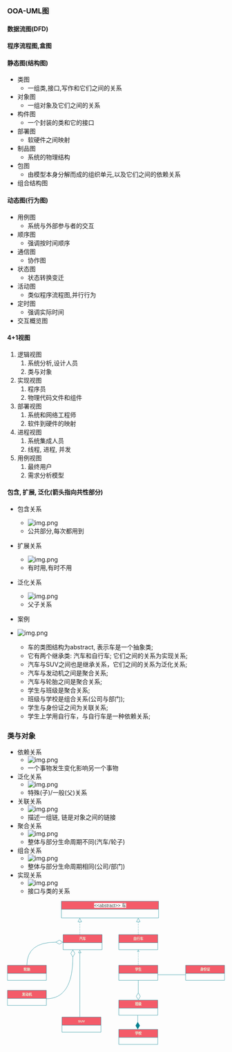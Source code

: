 ### OOA-UML图

#### 数据流图(DFD)

#### 程序流程图,盒图 

#### 静态图(结构图)
- 类图
  - 一组类,接口,写作和它们之间的关系
- 对象图
  - 一组对象及它们之间的关系
- 构件图
  - 一个封装的类和它的接口
- 部署图
  - 软硬件之间映射
- 制品图
  - 系统的物理结构
- 包图
  - 由模型本身分解而成的组织单元,以及它们之间的依赖关系
- 组合结构图

#### 动态图(行为图)
- 用例图
  - 系统与外部参与者的交互
- 顺序图
  - 强调按时间顺序
- 通信图
  - 协作图
- 状态图
  - 状态转换变迁
- 活动图
  - 类似程序流程图,并行行为
- 定时图
  - 强调实际时间
- 交互概览图

#### 4+1视图
1. 逻辑视图
   1. 系统分析,设计人员
   2. 类与对象
2. 实现视图
   1. 程序员
   2. 物理代码文件和组件
3. 部署视图
   1. 系统和网络工程师
   2. 软件到硬件的映射
4. 进程视图
   1. 系统集成人员
   2. 线程, 进程, 并发
5. 用例视图
   1. 最终用户
   2. 需求分析模型

#### 包含, 扩展, 泛化(箭头指向共性部分)
- 包含关系
    - ![img.png](img/baohan.png)
    - 公共部分,每次都用到
- 扩展关系
  - ![img.png](img/kuozhan.png)
  - 有时用,有时不用
- 泛化关系
  - ![img.png](img/fanhua-yongli.png)
  - 父子关系

- 案例
- ![img.png](img/guanxitu.png)
  - 车的类图结构为abstract, 表示车是一个抽象类;
  - 它有两个继承类: 汽车和自行车; 它们之间的关系为实现关系;
  - 汽车与SUV之间也是继承关系，它们之间的关系为泛化关系;
  - 汽车与发动机之间是聚合关系;
  - 汽车与轮胎之间是聚合关系;
  - 学生与班级是聚合关系;
  - 班级与学校是组合关系(公司与部门);
  - 学生与身份证之间为关联关系;
  - 学生上学用自行车，与自行车是一种依赖关系;

### 类与对象
- 依赖关系
  - ![img.png](img/yilai.png)
  - 一个事物发生变化影响另一个事物
- 泛化关系
  - ![img.png](img/fanhua.png)
  - 特殊(子)/一般(父)关系
- 关联关系
  - ![img.png](img/img.png)
  - 描述一组链, 链是对象之间的链接
- 聚合关系
  - ![img.png](img/juhe.png)
  - 整体与部分生命周期不同(汽车/轮子)
- 组合关系
  - ![img.png](img/zuhe.png)
  - 整体与部分生命周期相同(公司/部门)
- 实现关系
  - ![img.png](img/shixian.png)
  - 接口与类的关系

<svg xmlns="http://www.w3.org/2000/svg" xmlns:xlink="http://www.w3.org/1999/xlink" version="1.1" width="781px" viewBox="-0.5 -0.5 781 515" content="&lt;mxfile host=&quot;drawio-plugin&quot; modified=&quot;2022-10-16T08:09:45.168Z&quot; agent=&quot;5.0 (Windows NT 6.2; Win64; x64) AppleWebKit/537.36 (KHTML, like Gecko) Chrome/89.0.4389.114 Safari/537.36&quot; etag=&quot;otROdVgbjXpRFsJb6Q8d&quot; version=&quot;15.5.4&quot; type=&quot;embed&quot;&gt;&lt;diagram id=&quot;1czklNrwi9EsNagj-m8T&quot; name=&quot;第 1 页&quot;&gt;&lt;mxGraphModel dx=&quot;1828&quot; dy=&quot;809&quot; grid=&quot;1&quot; gridSize=&quot;10&quot; guides=&quot;1&quot; tooltips=&quot;1&quot; connect=&quot;1&quot; arrows=&quot;1&quot; fold=&quot;1&quot; page=&quot;1&quot; pageScale=&quot;1&quot; pageWidth=&quot;827&quot; pageHeight=&quot;1169&quot; background=&quot;#114B5F&quot; math=&quot;0&quot; shadow=&quot;0&quot;&gt;&lt;root&gt;&lt;mxCell id=&quot;0&quot;/&gt;&lt;mxCell id=&quot;1&quot; parent=&quot;0&quot;/&gt;&lt;mxCell id=&quot;AhttPOFJjhMUD6R0sSNN-30&quot; value=&quot;&amp;lt;span style=&amp;quot;color: rgb(64, 64, 64); font-family: Lato, proxima-nova, &amp;amp;quot;Helvetica Neue&amp;amp;quot;, Arial, sans-serif; font-size: 16px; font-weight: 400; text-align: left; background-color: rgb(252, 252, 252);&amp;quot;&amp;gt;&amp;amp;lt;&amp;amp;lt;abstract&amp;amp;gt;&amp;amp;gt; 车&amp;lt;/span&amp;gt;&quot; style=&quot;swimlane;fontStyle=1;align=center;verticalAlign=middle;childLayout=stackLayout;horizontal=1;startSize=29;horizontalStack=0;resizeParent=1;resizeParentMax=0;resizeLast=0;collapsible=0;marginBottom=0;html=1;fillColor=#F45B69;strokeColor=#028090;fontColor=#E4FDE1;&quot; parent=&quot;1&quot; vertex=&quot;1&quot;&gt;&lt;mxGeometry x=&quot;214&quot; y=&quot;170&quot; width=&quot;349&quot; height=&quot;60&quot; as=&quot;geometry&quot;/&gt;&lt;/mxCell&gt;&lt;mxCell id=&quot;AhttPOFJjhMUD6R0sSNN-33&quot; value=&quot;汽车&quot; style=&quot;swimlane;fontStyle=1;align=center;verticalAlign=middle;childLayout=stackLayout;horizontal=1;startSize=29;horizontalStack=0;resizeParent=1;resizeParentMax=0;resizeLast=0;collapsible=0;marginBottom=0;html=1;fillColor=#F45B69;strokeColor=#028090;fontColor=#E4FDE1;&quot; parent=&quot;1&quot; vertex=&quot;1&quot;&gt;&lt;mxGeometry x=&quot;220&quot; y=&quot;290&quot; width=&quot;140&quot; height=&quot;54&quot; as=&quot;geometry&quot;/&gt;&lt;/mxCell&gt;&lt;mxCell id=&quot;AhttPOFJjhMUD6R0sSNN-39&quot; value=&quot;&quot; style=&quot;endArrow=block;dashed=1;endFill=0;endSize=12;html=1;curved=1;strokeColor=#028090;fontColor=#E4FDE1;labelBackgroundColor=#114B5F;&quot; parent=&quot;AhttPOFJjhMUD6R0sSNN-33&quot; edge=&quot;1&quot;&gt;&lt;mxGeometry width=&quot;160&quot; relative=&quot;1&quot; as=&quot;geometry&quot;&gt;&lt;mxPoint x=&quot;60&quot; as=&quot;sourcePoint&quot;/&gt;&lt;mxPoint x=&quot;60&quot; y=&quot;-60&quot; as=&quot;targetPoint&quot;/&gt;&lt;/mxGeometry&gt;&lt;/mxCell&gt;&lt;mxCell id=&quot;AhttPOFJjhMUD6R0sSNN-34&quot; value=&quot;自行车&quot; style=&quot;swimlane;fontStyle=1;align=center;verticalAlign=middle;childLayout=stackLayout;horizontal=1;startSize=29;horizontalStack=0;resizeParent=1;resizeParentMax=0;resizeLast=0;collapsible=0;marginBottom=0;html=1;fillColor=#F45B69;strokeColor=#028090;fontColor=#E4FDE1;&quot; parent=&quot;1&quot; vertex=&quot;1&quot;&gt;&lt;mxGeometry x=&quot;420&quot; y=&quot;290&quot; width=&quot;140&quot; height=&quot;54&quot; as=&quot;geometry&quot;/&gt;&lt;/mxCell&gt;&lt;mxCell id=&quot;AhttPOFJjhMUD6R0sSNN-40&quot; value=&quot;&quot; style=&quot;endArrow=block;dashed=1;endFill=0;endSize=12;html=1;curved=1;strokeColor=#028090;fontColor=#E4FDE1;labelBackgroundColor=#114B5F;&quot; parent=&quot;AhttPOFJjhMUD6R0sSNN-34&quot; edge=&quot;1&quot;&gt;&lt;mxGeometry width=&quot;160&quot; relative=&quot;1&quot; as=&quot;geometry&quot;&gt;&lt;mxPoint x=&quot;70&quot; as=&quot;sourcePoint&quot;/&gt;&lt;mxPoint x=&quot;70&quot; y=&quot;-60&quot; as=&quot;targetPoint&quot;/&gt;&lt;/mxGeometry&gt;&lt;/mxCell&gt;&lt;mxCell id=&quot;AhttPOFJjhMUD6R0sSNN-41&quot; value=&quot;学生&quot; style=&quot;swimlane;fontStyle=1;align=center;verticalAlign=middle;childLayout=stackLayout;horizontal=1;startSize=29;horizontalStack=0;resizeParent=1;resizeParentMax=0;resizeLast=0;collapsible=0;marginBottom=0;html=1;fillColor=#F45B69;strokeColor=#028090;fontColor=#E4FDE1;&quot; parent=&quot;1&quot; vertex=&quot;1&quot;&gt;&lt;mxGeometry x=&quot;420&quot; y=&quot;400&quot; width=&quot;140&quot; height=&quot;54&quot; as=&quot;geometry&quot;/&gt;&lt;/mxCell&gt;&lt;mxCell id=&quot;AhttPOFJjhMUD6R0sSNN-43&quot; value=&quot;&quot; style=&quot;html=1;verticalAlign=bottom;labelBackgroundColor=none;endArrow=open;endFill=0;dashed=1;entryX=0.5;entryY=1;entryDx=0;entryDy=0;curved=1;strokeColor=#028090;fontColor=#E4FDE1;&quot; parent=&quot;AhttPOFJjhMUD6R0sSNN-41&quot; target=&quot;AhttPOFJjhMUD6R0sSNN-34&quot; edge=&quot;1&quot;&gt;&lt;mxGeometry width=&quot;160&quot; relative=&quot;1&quot; as=&quot;geometry&quot;&gt;&lt;mxPoint x=&quot;70&quot; as=&quot;sourcePoint&quot;/&gt;&lt;mxPoint x=&quot;230&quot; as=&quot;targetPoint&quot;/&gt;&lt;/mxGeometry&gt;&lt;/mxCell&gt;&lt;mxCell id=&quot;AhttPOFJjhMUD6R0sSNN-44&quot; value=&quot;身份证&quot; style=&quot;swimlane;fontStyle=1;align=center;verticalAlign=middle;childLayout=stackLayout;horizontal=1;startSize=29;horizontalStack=0;resizeParent=1;resizeParentMax=0;resizeLast=0;collapsible=0;marginBottom=0;html=1;fillColor=#F45B69;strokeColor=#028090;fontColor=#E4FDE1;&quot; parent=&quot;1&quot; vertex=&quot;1&quot;&gt;&lt;mxGeometry x=&quot;660&quot; y=&quot;400&quot; width=&quot;140&quot; height=&quot;54&quot; as=&quot;geometry&quot;/&gt;&lt;/mxCell&gt;&lt;mxCell id=&quot;AhttPOFJjhMUD6R0sSNN-47&quot; value=&quot;&quot; style=&quot;line;strokeWidth=1;fillColor=none;align=left;verticalAlign=middle;spacingTop=-1;spacingLeft=3;spacingRight=3;rotatable=0;labelPosition=right;points=[];portConstraint=eastwest;strokeColor=#028090;fontColor=#E4FDE1;labelBackgroundColor=#114B5F;&quot; parent=&quot;1&quot; vertex=&quot;1&quot;&gt;&lt;mxGeometry x=&quot;560&quot; y=&quot;430&quot; width=&quot;100&quot; height=&quot;8&quot; as=&quot;geometry&quot;/&gt;&lt;/mxCell&gt;&lt;mxCell id=&quot;AhttPOFJjhMUD6R0sSNN-48&quot; value=&quot;班级&quot; style=&quot;swimlane;fontStyle=1;align=center;verticalAlign=middle;childLayout=stackLayout;horizontal=1;startSize=29;horizontalStack=0;resizeParent=1;resizeParentMax=0;resizeLast=0;collapsible=0;marginBottom=0;html=1;fillColor=#F45B69;strokeColor=#028090;fontColor=#E4FDE1;&quot; parent=&quot;1&quot; vertex=&quot;1&quot;&gt;&lt;mxGeometry x=&quot;420&quot; y=&quot;525&quot; width=&quot;140&quot; height=&quot;54&quot; as=&quot;geometry&quot;/&gt;&lt;/mxCell&gt;&lt;mxCell id=&quot;AhttPOFJjhMUD6R0sSNN-51&quot; value=&quot;轮胎&quot; style=&quot;swimlane;fontStyle=1;align=center;verticalAlign=middle;childLayout=stackLayout;horizontal=1;startSize=29;horizontalStack=0;resizeParent=1;resizeParentMax=0;resizeLast=0;collapsible=0;marginBottom=0;html=1;fillColor=#F45B69;strokeColor=#028090;fontColor=#E4FDE1;&quot; parent=&quot;1&quot; vertex=&quot;1&quot;&gt;&lt;mxGeometry x=&quot;20&quot; y=&quot;400&quot; width=&quot;140&quot; height=&quot;54&quot; as=&quot;geometry&quot;/&gt;&lt;/mxCell&gt;&lt;mxCell id=&quot;AhttPOFJjhMUD6R0sSNN-53&quot; value=&quot;发动机&quot; style=&quot;swimlane;fontStyle=1;align=center;verticalAlign=middle;childLayout=stackLayout;horizontal=1;startSize=29;horizontalStack=0;resizeParent=1;resizeParentMax=0;resizeLast=0;collapsible=0;marginBottom=0;html=1;fillColor=#F45B69;strokeColor=#028090;fontColor=#E4FDE1;&quot; parent=&quot;1&quot; vertex=&quot;1&quot;&gt;&lt;mxGeometry x=&quot;20&quot; y=&quot;490&quot; width=&quot;140&quot; height=&quot;54&quot; as=&quot;geometry&quot;/&gt;&lt;/mxCell&gt;&lt;mxCell id=&quot;AhttPOFJjhMUD6R0sSNN-54&quot; value=&quot;SUV&quot; style=&quot;swimlane;fontStyle=1;align=center;verticalAlign=middle;childLayout=stackLayout;horizontal=1;startSize=29;horizontalStack=0;resizeParent=1;resizeParentMax=0;resizeLast=0;collapsible=0;marginBottom=0;html=1;fillColor=#F45B69;strokeColor=#028090;fontColor=#E4FDE1;&quot; parent=&quot;1&quot; vertex=&quot;1&quot;&gt;&lt;mxGeometry x=&quot;216&quot; y=&quot;586&quot; width=&quot;140&quot; height=&quot;54&quot; as=&quot;geometry&quot;/&gt;&lt;/mxCell&gt;&lt;mxCell id=&quot;AhttPOFJjhMUD6R0sSNN-55&quot; value=&quot;&quot; style=&quot;endArrow=block;html=1;align=center;verticalAlign=bottom;endFill=0;labelBackgroundColor=none;endSize=8;curved=1;strokeColor=#028090;fontColor=#E4FDE1;&quot; parent=&quot;1&quot; edge=&quot;1&quot;&gt;&lt;mxGeometry relative=&quot;1&quot; as=&quot;geometry&quot;&gt;&lt;mxPoint x=&quot;280&quot; y=&quot;585&quot; as=&quot;sourcePoint&quot;/&gt;&lt;mxPoint x=&quot;280&quot; y=&quot;345&quot; as=&quot;targetPoint&quot;/&gt;&lt;/mxGeometry&gt;&lt;/mxCell&gt;&lt;mxCell id=&quot;AhttPOFJjhMUD6R0sSNN-56&quot; value=&quot;&quot; style=&quot;resizable=0;html=1;align=center;verticalAlign=top;labelBackgroundColor=none;fillColor=#F45B69;strokeColor=#028090;fontColor=#E4FDE1;&quot; parent=&quot;AhttPOFJjhMUD6R0sSNN-55&quot; connectable=&quot;0&quot; vertex=&quot;1&quot;&gt;&lt;mxGeometry relative=&quot;1&quot; as=&quot;geometry&quot;/&gt;&lt;/mxCell&gt;&lt;mxCell id=&quot;AhttPOFJjhMUD6R0sSNN-58&quot; value=&quot;&quot; style=&quot;endArrow=diamondThin;endFill=0;endSize=24;html=1;entryX=0;entryY=0.5;entryDx=0;entryDy=0;exitX=0.5;exitY=0;exitDx=0;exitDy=0;curved=1;strokeColor=#028090;fontColor=#E4FDE1;labelBackgroundColor=#114B5F;&quot; parent=&quot;1&quot; source=&quot;AhttPOFJjhMUD6R0sSNN-51&quot; target=&quot;AhttPOFJjhMUD6R0sSNN-33&quot; edge=&quot;1&quot;&gt;&lt;mxGeometry width=&quot;160&quot; relative=&quot;1&quot; as=&quot;geometry&quot;&gt;&lt;mxPoint x=&quot;80&quot; y=&quot;380&quot; as=&quot;sourcePoint&quot;/&gt;&lt;mxPoint x=&quot;240&quot; y=&quot;380&quot; as=&quot;targetPoint&quot;/&gt;&lt;Array as=&quot;points&quot;&gt;&lt;mxPoint x=&quot;90&quot; y=&quot;317&quot;/&gt;&lt;/Array&gt;&lt;/mxGeometry&gt;&lt;/mxCell&gt;&lt;mxCell id=&quot;AhttPOFJjhMUD6R0sSNN-59&quot; value=&quot;&quot; style=&quot;endArrow=diamondThin;endFill=0;endSize=24;html=1;entryX=0.25;entryY=1;entryDx=0;entryDy=0;curved=1;strokeColor=#028090;fontColor=#E4FDE1;labelBackgroundColor=#114B5F;&quot; parent=&quot;1&quot; target=&quot;AhttPOFJjhMUD6R0sSNN-33&quot; edge=&quot;1&quot;&gt;&lt;mxGeometry width=&quot;160&quot; relative=&quot;1&quot; as=&quot;geometry&quot;&gt;&lt;mxPoint x=&quot;160&quot; y=&quot;520&quot; as=&quot;sourcePoint&quot;/&gt;&lt;mxPoint x=&quot;320&quot; y=&quot;520&quot; as=&quot;targetPoint&quot;/&gt;&lt;Array as=&quot;points&quot;&gt;&lt;mxPoint x=&quot;255&quot; y=&quot;520&quot;/&gt;&lt;/Array&gt;&lt;/mxGeometry&gt;&lt;/mxCell&gt;&lt;mxCell id=&quot;AhttPOFJjhMUD6R0sSNN-60&quot; value=&quot;&quot; style=&quot;endArrow=diamondThin;endFill=0;endSize=24;html=1;exitX=0.5;exitY=1;exitDx=0;exitDy=0;entryX=0.5;entryY=0;entryDx=0;entryDy=0;curved=1;strokeColor=#028090;fontColor=#E4FDE1;labelBackgroundColor=#114B5F;&quot; parent=&quot;1&quot; source=&quot;AhttPOFJjhMUD6R0sSNN-41&quot; target=&quot;AhttPOFJjhMUD6R0sSNN-48&quot; edge=&quot;1&quot;&gt;&lt;mxGeometry width=&quot;160&quot; relative=&quot;1&quot; as=&quot;geometry&quot;&gt;&lt;mxPoint x=&quot;480&quot; y=&quot;480&quot; as=&quot;sourcePoint&quot;/&gt;&lt;mxPoint x=&quot;640&quot; y=&quot;480&quot; as=&quot;targetPoint&quot;/&gt;&lt;/mxGeometry&gt;&lt;/mxCell&gt;&lt;mxCell id=&quot;AhttPOFJjhMUD6R0sSNN-61&quot; value=&quot;学校&quot; style=&quot;swimlane;fontStyle=1;align=center;verticalAlign=middle;childLayout=stackLayout;horizontal=1;startSize=29;horizontalStack=0;resizeParent=1;resizeParentMax=0;resizeLast=0;collapsible=0;marginBottom=0;html=1;fillColor=#F45B69;strokeColor=#028090;fontColor=#E4FDE1;&quot; parent=&quot;1&quot; vertex=&quot;1&quot;&gt;&lt;mxGeometry x=&quot;420&quot; y=&quot;630&quot; width=&quot;140&quot; height=&quot;54&quot; as=&quot;geometry&quot;/&gt;&lt;/mxCell&gt;&lt;mxCell id=&quot;AhttPOFJjhMUD6R0sSNN-62&quot; value=&quot;&quot; style=&quot;endArrow=diamondThin;endFill=1;endSize=24;html=1;entryX=0.429;entryY=0;entryDx=0;entryDy=0;entryPerimeter=0;curved=1;strokeColor=#028090;fontColor=#E4FDE1;labelBackgroundColor=#114B5F;&quot; parent=&quot;1&quot; edge=&quot;1&quot;&gt;&lt;mxGeometry width=&quot;160&quot; relative=&quot;1&quot; as=&quot;geometry&quot;&gt;&lt;mxPoint x=&quot;488&quot; y=&quot;580&quot; as=&quot;sourcePoint&quot;/&gt;&lt;mxPoint x=&quot;488.05999999999995&quot; y=&quot;630&quot; as=&quot;targetPoint&quot;/&gt;&lt;/mxGeometry&gt;&lt;/mxCell&gt;&lt;/root&gt;&lt;/mxGraphModel&gt;&lt;/diagram&gt;&lt;/mxfile&gt;" onclick="(function(svg){var src=window.event.target||window.event.srcElement;while (src!=null&amp;&amp;src.nodeName.toLowerCase()!='a'){src=src.parentNode;}if(src==null){if(svg.wnd!=null&amp;&amp;!svg.wnd.closed){svg.wnd.focus();}else{var r=function(evt){if(evt.data=='ready'&amp;&amp;evt.source==svg.wnd){svg.wnd.postMessage(decodeURIComponent(svg.getAttribute('content')),'*');window.removeEventListener('message',r);}};window.addEventListener('message',r);svg.wnd=window.open('https://viewer.diagrams.net/?client=1&amp;page=0&amp;edit=_blank');}}})(this);" style="cursor:pointer;max-width:100%;max-height:515px;"><defs/><g><path d="M 194 29 L 194 0 L 543 0 L 543 29" fill="#f45b69" stroke="#028090" stroke-miterlimit="10" pointer-events="all"/><path d="M 194 29 L 194 60 L 543 60 L 543 29" fill="none" stroke="#028090" stroke-miterlimit="10" pointer-events="none"/><path d="M 194 29 L 543 29" fill="none" stroke="#028090" stroke-miterlimit="10" pointer-events="none"/><g transform="translate(-0.5 -0.5)"><switch><foreignObject pointer-events="none" width="100%" height="100%" requiredFeatures="http://www.w3.org/TR/SVG11/feature#Extensibility" style="overflow: visible; text-align: left;"><div xmlns="http://www.w3.org/1999/xhtml" style="display: flex; align-items: unsafe center; justify-content: unsafe center; width: 1px; height: 1px; padding-top: 15px; margin-left: 369px;"><div style="box-sizing: border-box; font-size: 0px; text-align: center;"><div style="display: inline-block; font-size: 12px; font-family: Helvetica; color: rgb(228, 253, 225); line-height: 1.2; pointer-events: none; font-weight: bold; white-space: nowrap;"><span style="color: rgb(64 , 64 , 64) ; font-family: &quot;lato&quot; , , &quot;helvetica neue&quot; , &quot;arial&quot; , sans-serif ; font-size: 16px ; font-weight: 400 ; text-align: left ; background-color: rgb(252 , 252 , 252)">&lt;&lt;abstract&gt;&gt; 车</span></div></div></div></foreignObject><text x="369" y="18" fill="#E4FDE1" font-family="Helvetica" font-size="12px" text-anchor="middle" font-weight="bold">&lt;&lt;abstract&gt;&gt; 车</text></switch></g><path d="M 200 149 L 200 120 L 340 120 L 340 149" fill="#f45b69" stroke="#028090" stroke-miterlimit="10" pointer-events="none"/><path d="M 200 149 L 200 174 L 340 174 L 340 149" fill="none" stroke="#028090" stroke-miterlimit="10" pointer-events="none"/><path d="M 200 149 L 340 149" fill="none" stroke="#028090" stroke-miterlimit="10" pointer-events="none"/><g transform="translate(-0.5 -0.5)"><switch><foreignObject pointer-events="none" width="100%" height="100%" requiredFeatures="http://www.w3.org/TR/SVG11/feature#Extensibility" style="overflow: visible; text-align: left;"><div xmlns="http://www.w3.org/1999/xhtml" style="display: flex; align-items: unsafe center; justify-content: unsafe center; width: 1px; height: 1px; padding-top: 135px; margin-left: 270px;"><div style="box-sizing: border-box; font-size: 0px; text-align: center;"><div style="display: inline-block; font-size: 12px; font-family: Helvetica; color: rgb(228, 253, 225); line-height: 1.2; pointer-events: none; font-weight: bold; white-space: nowrap;">汽车</div></div></div></foreignObject><text x="270" y="138" fill="#E4FDE1" font-family="Helvetica" font-size="12px" text-anchor="middle" font-weight="bold">汽车</text></switch></g><path d="M 260 120 Q 260 120 260 74.12" fill="none" stroke="#028090" stroke-miterlimit="10" stroke-dasharray="3 3" pointer-events="none"/><path d="M 260 61.12 L 266.5 74.12 L 253.5 74.12 Z" fill="none" stroke="#028090" stroke-miterlimit="10" pointer-events="none"/><path d="M 400 149 L 400 120 L 540 120 L 540 149" fill="#f45b69" stroke="#028090" stroke-miterlimit="10" pointer-events="none"/><path d="M 400 149 L 400 174 L 540 174 L 540 149" fill="none" stroke="#028090" stroke-miterlimit="10" pointer-events="none"/><path d="M 400 149 L 540 149" fill="none" stroke="#028090" stroke-miterlimit="10" pointer-events="none"/><g transform="translate(-0.5 -0.5)"><switch><foreignObject pointer-events="none" width="100%" height="100%" requiredFeatures="http://www.w3.org/TR/SVG11/feature#Extensibility" style="overflow: visible; text-align: left;"><div xmlns="http://www.w3.org/1999/xhtml" style="display: flex; align-items: unsafe center; justify-content: unsafe center; width: 1px; height: 1px; padding-top: 135px; margin-left: 470px;"><div style="box-sizing: border-box; font-size: 0px; text-align: center;"><div style="display: inline-block; font-size: 12px; font-family: Helvetica; color: rgb(228, 253, 225); line-height: 1.2; pointer-events: none; font-weight: bold; white-space: nowrap;">自行车</div></div></div></foreignObject><text x="470" y="138" fill="#E4FDE1" font-family="Helvetica" font-size="12px" text-anchor="middle" font-weight="bold">自行车</text></switch></g><path d="M 470 120 Q 470 120 470 74.12" fill="none" stroke="#028090" stroke-miterlimit="10" stroke-dasharray="3 3" pointer-events="none"/><path d="M 470 61.12 L 476.5 74.12 L 463.5 74.12 Z" fill="none" stroke="#028090" stroke-miterlimit="10" pointer-events="none"/><path d="M 400 259 L 400 230 L 540 230 L 540 259" fill="#f45b69" stroke="#028090" stroke-miterlimit="10" pointer-events="none"/><path d="M 400 259 L 400 284 L 540 284 L 540 259" fill="none" stroke="#028090" stroke-miterlimit="10" pointer-events="none"/><path d="M 400 259 L 540 259" fill="none" stroke="#028090" stroke-miterlimit="10" pointer-events="none"/><g transform="translate(-0.5 -0.5)"><switch><foreignObject pointer-events="none" width="100%" height="100%" requiredFeatures="http://www.w3.org/TR/SVG11/feature#Extensibility" style="overflow: visible; text-align: left;"><div xmlns="http://www.w3.org/1999/xhtml" style="display: flex; align-items: unsafe center; justify-content: unsafe center; width: 1px; height: 1px; padding-top: 245px; margin-left: 470px;"><div style="box-sizing: border-box; font-size: 0px; text-align: center;"><div style="display: inline-block; font-size: 12px; font-family: Helvetica; color: rgb(228, 253, 225); line-height: 1.2; pointer-events: none; font-weight: bold; white-space: nowrap;">学生</div></div></div></foreignObject><text x="470" y="248" fill="#E4FDE1" font-family="Helvetica" font-size="12px" text-anchor="middle" font-weight="bold">学生</text></switch></g><path d="M 470 230 Q 470 230 470 176.24" fill="none" stroke="#028090" stroke-miterlimit="10" stroke-dasharray="3 3" pointer-events="none"/><path d="M 473.5 182.12 L 470 175.12 L 466.5 182.12" fill="none" stroke="#028090" stroke-miterlimit="10" pointer-events="none"/><path d="M 640 259 L 640 230 L 780 230 L 780 259" fill="#f45b69" stroke="#028090" stroke-miterlimit="10" pointer-events="none"/><path d="M 640 259 L 640 284 L 780 284 L 780 259" fill="none" stroke="#028090" stroke-miterlimit="10" pointer-events="none"/><path d="M 640 259 L 780 259" fill="none" stroke="#028090" stroke-miterlimit="10" pointer-events="none"/><g transform="translate(-0.5 -0.5)"><switch><foreignObject pointer-events="none" width="100%" height="100%" requiredFeatures="http://www.w3.org/TR/SVG11/feature#Extensibility" style="overflow: visible; text-align: left;"><div xmlns="http://www.w3.org/1999/xhtml" style="display: flex; align-items: unsafe center; justify-content: unsafe center; width: 1px; height: 1px; padding-top: 245px; margin-left: 710px;"><div style="box-sizing: border-box; font-size: 0px; text-align: center;"><div style="display: inline-block; font-size: 12px; font-family: Helvetica; color: rgb(228, 253, 225); line-height: 1.2; pointer-events: none; font-weight: bold; white-space: nowrap;">身份证</div></div></div></foreignObject><text x="710" y="248" fill="#E4FDE1" font-family="Helvetica" font-size="12px" text-anchor="middle" font-weight="bold">身份证</text></switch></g><path d="M 540 264 L 640 264" fill="none" stroke="#028090" stroke-miterlimit="10" pointer-events="none"/><path d="M 400 384 L 400 355 L 540 355 L 540 384" fill="#f45b69" stroke="#028090" stroke-miterlimit="10" pointer-events="none"/><path d="M 400 384 L 400 409 L 540 409 L 540 384" fill="none" stroke="#028090" stroke-miterlimit="10" pointer-events="none"/><path d="M 400 384 L 540 384" fill="none" stroke="#028090" stroke-miterlimit="10" pointer-events="none"/><g transform="translate(-0.5 -0.5)"><switch><foreignObject pointer-events="none" width="100%" height="100%" requiredFeatures="http://www.w3.org/TR/SVG11/feature#Extensibility" style="overflow: visible; text-align: left;"><div xmlns="http://www.w3.org/1999/xhtml" style="display: flex; align-items: unsafe center; justify-content: unsafe center; width: 1px; height: 1px; padding-top: 370px; margin-left: 470px;"><div style="box-sizing: border-box; font-size: 0px; text-align: center;"><div style="display: inline-block; font-size: 12px; font-family: Helvetica; color: rgb(228, 253, 225); line-height: 1.2; pointer-events: none; font-weight: bold; white-space: nowrap;">班级</div></div></div></foreignObject><text x="470" y="373" fill="#E4FDE1" font-family="Helvetica" font-size="12px" text-anchor="middle" font-weight="bold">班级</text></switch></g><path d="M 0 259 L 0 230 L 140 230 L 140 259" fill="#f45b69" stroke="#028090" stroke-miterlimit="10" pointer-events="none"/><path d="M 0 259 L 0 284 L 140 284 L 140 259" fill="none" stroke="#028090" stroke-miterlimit="10" pointer-events="none"/><path d="M 0 259 L 140 259" fill="none" stroke="#028090" stroke-miterlimit="10" pointer-events="none"/><g transform="translate(-0.5 -0.5)"><switch><foreignObject pointer-events="none" width="100%" height="100%" requiredFeatures="http://www.w3.org/TR/SVG11/feature#Extensibility" style="overflow: visible; text-align: left;"><div xmlns="http://www.w3.org/1999/xhtml" style="display: flex; align-items: unsafe center; justify-content: unsafe center; width: 1px; height: 1px; padding-top: 245px; margin-left: 70px;"><div style="box-sizing: border-box; font-size: 0px; text-align: center;"><div style="display: inline-block; font-size: 12px; font-family: Helvetica; color: rgb(228, 253, 225); line-height: 1.2; pointer-events: none; font-weight: bold; white-space: nowrap;">轮胎</div></div></div></foreignObject><text x="70" y="248" fill="#E4FDE1" font-family="Helvetica" font-size="12px" text-anchor="middle" font-weight="bold">轮胎</text></switch></g><path d="M 0 349 L 0 320 L 140 320 L 140 349" fill="#f45b69" stroke="#028090" stroke-miterlimit="10" pointer-events="none"/><path d="M 0 349 L 0 374 L 140 374 L 140 349" fill="none" stroke="#028090" stroke-miterlimit="10" pointer-events="none"/><path d="M 0 349 L 140 349" fill="none" stroke="#028090" stroke-miterlimit="10" pointer-events="none"/><g transform="translate(-0.5 -0.5)"><switch><foreignObject pointer-events="none" width="100%" height="100%" requiredFeatures="http://www.w3.org/TR/SVG11/feature#Extensibility" style="overflow: visible; text-align: left;"><div xmlns="http://www.w3.org/1999/xhtml" style="display: flex; align-items: unsafe center; justify-content: unsafe center; width: 1px; height: 1px; padding-top: 335px; margin-left: 70px;"><div style="box-sizing: border-box; font-size: 0px; text-align: center;"><div style="display: inline-block; font-size: 12px; font-family: Helvetica; color: rgb(228, 253, 225); line-height: 1.2; pointer-events: none; font-weight: bold; white-space: nowrap;">发动机</div></div></div></foreignObject><text x="70" y="338" fill="#E4FDE1" font-family="Helvetica" font-size="12px" text-anchor="middle" font-weight="bold">发动机</text></switch></g><path d="M 196 445 L 196 416 L 336 416 L 336 445" fill="#f45b69" stroke="#028090" stroke-miterlimit="10" pointer-events="none"/><path d="M 196 445 L 196 470 L 336 470 L 336 445" fill="none" stroke="#028090" stroke-miterlimit="10" pointer-events="none"/><path d="M 196 445 L 336 445" fill="none" stroke="#028090" stroke-miterlimit="10" pointer-events="none"/><g transform="translate(-0.5 -0.5)"><switch><foreignObject pointer-events="none" width="100%" height="100%" requiredFeatures="http://www.w3.org/TR/SVG11/feature#Extensibility" style="overflow: visible; text-align: left;"><div xmlns="http://www.w3.org/1999/xhtml" style="display: flex; align-items: unsafe center; justify-content: unsafe center; width: 1px; height: 1px; padding-top: 431px; margin-left: 266px;"><div style="box-sizing: border-box; font-size: 0px; text-align: center;"><div style="display: inline-block; font-size: 12px; font-family: Helvetica; color: rgb(228, 253, 225); line-height: 1.2; pointer-events: none; font-weight: bold; white-space: nowrap;">SUV</div></div></div></foreignObject><text x="266" y="434" fill="#E4FDE1" font-family="Helvetica" font-size="12px" text-anchor="middle" font-weight="bold">SUV</text></switch></g><path d="M 260 415 Q 260 415 260 185.12" fill="none" stroke="#028090" stroke-miterlimit="10" pointer-events="none"/><path d="M 260 176.12 L 264.5 185.12 L 255.5 185.12 Z" fill="none" stroke="#028090" stroke-miterlimit="10" pointer-events="none"/><path d="M 70 230 Q 70 147 174.01 147" fill="none" stroke="#028090" stroke-miterlimit="10" pointer-events="none"/><path d="M 199.01 147 L 186.51 154.35 L 174.01 147 L 186.51 139.65 Z" fill="none" stroke="#028090" stroke-miterlimit="10" pointer-events="none"/><path d="M 140 350 Q 235 350 235 199.99" fill="none" stroke="#028090" stroke-miterlimit="10" pointer-events="none"/><path d="M 235 174.99 L 242.35 187.49 L 235 199.99 L 227.65 187.49 Z" fill="none" stroke="#028090" stroke-miterlimit="10" pointer-events="none"/><path d="M 470 284 Q 470 284 470 329.01" fill="none" stroke="#028090" stroke-miterlimit="10" pointer-events="none"/><path d="M 470 354.01 L 462.65 341.51 L 470 329.01 L 477.35 341.51 Z" fill="none" stroke="#028090" stroke-miterlimit="10" pointer-events="none"/><path d="M 400 489 L 400 460 L 540 460 L 540 489" fill="#f45b69" stroke="#028090" stroke-miterlimit="10" pointer-events="none"/><path d="M 400 489 L 400 514 L 540 514 L 540 489" fill="none" stroke="#028090" stroke-miterlimit="10" pointer-events="none"/><path d="M 400 489 L 540 489" fill="none" stroke="#028090" stroke-miterlimit="10" pointer-events="none"/><g transform="translate(-0.5 -0.5)"><switch><foreignObject pointer-events="none" width="100%" height="100%" requiredFeatures="http://www.w3.org/TR/SVG11/feature#Extensibility" style="overflow: visible; text-align: left;"><div xmlns="http://www.w3.org/1999/xhtml" style="display: flex; align-items: unsafe center; justify-content: unsafe center; width: 1px; height: 1px; padding-top: 475px; margin-left: 470px;"><div style="box-sizing: border-box; font-size: 0px; text-align: center;"><div style="display: inline-block; font-size: 12px; font-family: Helvetica; color: rgb(228, 253, 225); line-height: 1.2; pointer-events: none; font-weight: bold; white-space: nowrap;">学校</div></div></div></foreignObject><text x="470" y="478" fill="#E4FDE1" font-family="Helvetica" font-size="12px" text-anchor="middle" font-weight="bold">学校</text></switch></g><path d="M 468 410 Q 468 410 468.03 434.01" fill="none" stroke="#028090" stroke-miterlimit="10" pointer-events="none"/><path d="M 468.06 459.01 L 460.69 446.52 L 468.03 434.01 L 475.4 446.5 Z" fill="#028090" stroke="#028090" stroke-miterlimit="10" pointer-events="none"/></g><switch><g requiredFeatures="http://www.w3.org/TR/SVG11/feature#Extensibility"/><a transform="translate(0,-5)" xlink:href="https://www.diagrams.net/doc/faq/svg-export-text-problems" target="_blank"><text text-anchor="middle" font-size="10px" x="50%" y="100%">Viewer does not support full SVG 1.1</text></a></switch></svg>

